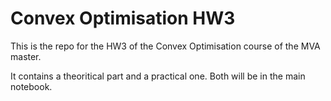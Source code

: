 # Convex Optimisation HW3

This is the repo for the HW3 of the Convex Optimisation course of the MVA master.

It contains a theoritical part and a practical one. Both will be in the main notebook.

